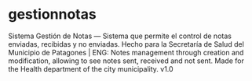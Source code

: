 # gestionnotas
Sistema Gestión de Notas — Sistema que permite el control de notas enviadas, recibidas y no enviadas. Hecho para la Secretaría de Salud del Municipio de Patagones | ENG: Notes management through creation and modification, allowing to see notes sent, received and not sent. Made for the Health department of the city municipality.
v1.0
